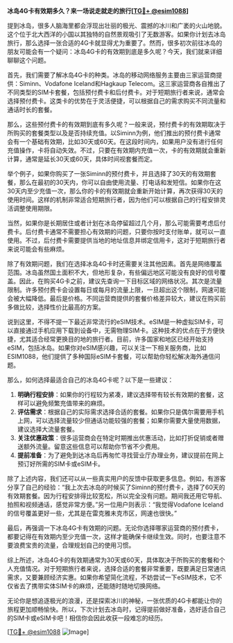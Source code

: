 **冰岛4G卡有效期多久？来一场说走就走的旅行[[TG💪+ @esim1088](https://t.me/s/esim1088)]**

提到冰岛，很多人脑海里都会浮现出壮丽的极光、震撼的冰川和广袤的火山地貌。这个位于北大西洋的小国以其独特的自然景观吸引了无数游客。如果你计划去冰岛旅行，那么选择一张合适的4G卡就显得尤为重要了。然而，很多初次前往冰岛的朋友可能会有一个疑问：冰岛4G卡的有效期到底是多久呢？今天，我们就来详细聊聊这个问题。

首先，我们需要了解冰岛4G卡的种类。冰岛的移动网络服务主要由三家运营商提供：Siminn、Vodafone Iceland和Hagkaup Telecom。这三家运营商各自推出了不同类型的SIM卡套餐，包括预付费卡和后付费卡。对于短期旅行者来说，通常会选择预付费卡。这类卡的优势在于灵活便捷，可以根据自己的需求购买不同流量和通话时长的套餐。

那么，这些预付费卡的有效期到底有多久呢？一般来说，预付费卡的有效期取决于所购买的套餐类型以及是否持续充值。以Siminn为例，他们推出的预付费卡通常会有一个基础有效期，比如30天或60天。在这段时间内，如果用户没有进行任何充值操作，卡将自动失效。不过，只要在有效期内充值一次，卡的有效期就会重新计算，通常是延长30天或60天，具体时间视套餐而定。

举个例子，如果你购买了一张Siminn的预付费卡，并且选择了30天的有效期套餐，那么在最初的30天内，你可以自由使用流量、打电话和发短信。如果你在这30天内至少充值一次，那么你的卡的有效期就会重新开始计算，再次获得30天的使用时间。这样的机制非常适合短期旅行者，因为他们可以根据自己的行程安排灵活调整使用期限。

当然，如果你是长期居住或者计划在冰岛停留超过几个月，那么可能需要考虑后付费卡。后付费卡通常不需要担心有效期的问题，只要你按时支付账单，就可以一直使用。不过，后付费卡需要提供当地的地址信息并绑定信用卡，这对于短期旅行者来说可能会有些麻烦。

除了有效期问题，我们在选择冰岛4G卡时还需要关注其他因素。首先是网络覆盖范围。冰岛虽然国土面积不大，但地形复杂，有些偏远地区可能没有良好的信号覆盖。因此，在购买4G卡之前，建议先查询一下目标区域的网络状况。其次是流量限制。许多预付费卡会设置每日或每月的流量上限，一旦超出这个限制，网速可能会被大幅降低。最后是价格。不同运营商提供的套餐价格差异较大，建议在购买前多做比较，选择性价比最高的方案。

说到这里，不得不提一下最近非常流行的eSIM技术。eSIM是一种虚拟SIM卡，可以直接通过手机应用下载到设备中，无需物理SIM卡。这种技术的优点在于方便快捷，尤其适合经常更换目的地的旅行者。目前，许多国家和地区已经开始支持eSIM，包括冰岛。如果你对eSIM感兴趣，可以关注一下相关服务商，比如ESIM1088，他们提供了多种国际eSIM卡套餐，可以帮助你轻松解决海外通信问题。

那么，如何选择最适合自己的冰岛4G卡呢？以下是一些建议：

1. **明确行程安排**：如果你的行程较为紧凑，建议选择带有较长有效期的套餐，这样可以避免频繁充值带来的麻烦。
2. **评估需求**：根据自己的实际需求选择合适的套餐。如果你只是偶尔需要用手机上网，可以选择流量较少但通话功能较强的套餐；如果你需要大量使用数据，建议选择大流量套餐。
3. **关注优惠政策**：很多运营商会在特定时期推出优惠活动，比如打折促销或者赠送额外流量。留意这些信息可以帮助你节省不少费用。
4. **提前准备**：为了避免到达冰岛后再匆忙寻找营业厅办理业务，建议提前在网上预订好所需的SIM卡或eSIM卡。

除了上述内容，我们还可以从一些真实用户的反馈中获取更多信息。例如，有游客分享了自己的经验：“我上次去冰岛的时候买了Siminn的预付费卡，选择了60天的有效期套餐。因为行程安排得比较宽松，所以完全没有问题。期间我还用它导航、拍照和视频通话，感觉非常方便。”另一位用户则表示：“我觉得Vodafone Iceland的信号覆盖更好一些，尤其是在雷克雅未克市区，网速也很快。”

最后，再强调一下冰岛4G卡有效期的问题。无论你选择哪家运营商的预付费卡，都要记得在有效期内至少充值一次，这样才能确保卡继续生效。同时，也要注意不要浪费宝贵的流量，合理规划自己的使用习惯。

综上所述，冰岛4G卡的有效期通常为30天或60天，具体取决于所购买的套餐和个人充值情况。对于短期旅行者来说，选择合适的套餐非常重要，既要满足日常通讯需求，又要兼顾经济实惠。如果你希望简化流程，不妨尝试一下eSIM技术，它不仅省去了携带实体SIM卡的麻烦，还能随时随地切换网络。

无论你是想追逐极光的浪漫，还是探索冰川的神秘，一张优质的4G卡都能让你的旅程更加顺畅愉快。所以，下次计划去冰岛时，记得提前做好准备，选好适合自己的SIM卡或eSIM卡吧！相信你会因此收获一段难忘的经历。

[[TG💪+ @esim1088](https://t.me/s/esim1088) ![Image](https://i.postimg.cc/4NQfJmqS/Snipaste-2025-05-13-00-14-12.png)]